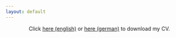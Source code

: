 ```yaml
---
layout: default
---
```


<center>
Click <a href="/assets/img/CV_Krause_2024_03_17.pdf">here (english)</a> or <a href="/assets/img/CV_Krause_2024_03_17_de.pdf">here (german)</a> to download my CV.
</center>